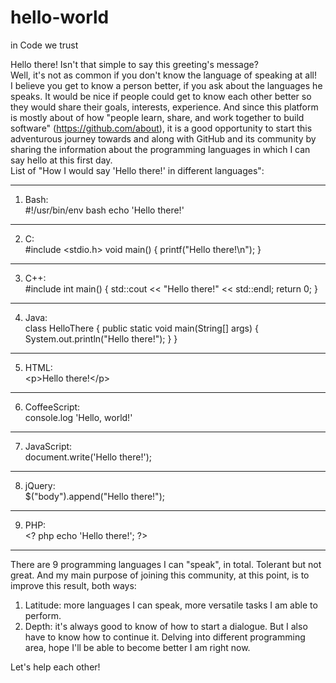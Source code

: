 # hello-world
in Code we trust

Hello there! Isn't that simple to say this greeting's message? <br>
Well, it's not as common if you don't know the language of speaking at all! <br>
I believe you get to know a person better, if you ask about the languages he speaks. It would be nice if people could get to know each other better so they would share their goals, interests, experience. And since this platform is mostly about of how "people learn, share, and work together to build software" (https://github.com/about), it is a good opportunity to start this adventurous journey towards and along with GitHub and its community by sharing the information about the programming languages in which I can say hello at this first day. <br>
List of "How I would say 'Hello there!' in different languages": <br>
***
1) Bash: <br>
  #!/usr/bin/env bash
  echo 'Hello there!'
***
2) C: <br>
  #include <stdio.h>
  void main() { 
    printf("Hello there!\n"); 
    }
***
3) C++: <br>
  #include <iostream>
  int main() { 
    std::cout << "Hello there!" << std::endl; 
    return 0; 
  }
***
4) Java: <br>
  class HelloThere { 
    public static void main(String[] args) { 
      System.out.println("Hello there!"); 
    }
  }
***
5) HTML: <br>
  &lt;p&gt;Hello there!&lt;/p&gt;
***
6) CoffeeScript: <br>
  console.log 'Hello, world!'
***
7) JavaScript: <br>
  document.write('Hello there!');
***
8) jQuery: <br>
  $("body").append("Hello there!");
***
9) PHP: <br>
  &lt;? php echo 'Hello there!'; ?&gt;
***
  There are 9 programming languages I can "speak", in total. Tolerant but not great. 
  And my main purpose of joining this community, at this point, is to improve this result, both ways: 
  1. Latitude: more languages I can speak, more versatile tasks I am able to perform.
  2. Depth: it's always good to know of how to start a dialogue. But I also have to know how to continue it. Delving into different programming area, hope I'll be able to become better I am right now.

Let's help each other!    
